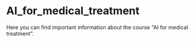 # AI_for_medical_treatment
Here you can find important information about the course "AI for medical treatment".
